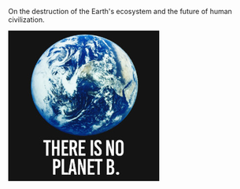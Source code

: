 On the destruction of the Earth's ecosystem and the future of human civilization.

![planet b](/images/planet_b.jpg)

